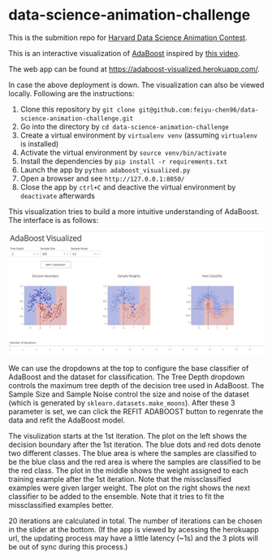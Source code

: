 # data-science-animation-challenge

This is the submition repo for [Harvard Data Science Animation Contest](https://sites.google.com/view/harvard-data-science-animation/home?authuser=0).

This is an interactive visualization of [AdaBoost](https://en.wikipedia.org/wiki/AdaBoost) inspired by [this video](https://www.youtube.com/watch?v=se_ftkIPru8).

The web app can be found at https://adaboost-visualized.herokuapp.com/.

In case the above deployment is down. The visualization can also be viewed locally. Following are the instructions:
1. Clone this repository by `git clone git@github.com:feiyu-chen96/data-science-animation-challenge.git`
2. Go into the directory by `cd data-science-animation-challenge`
3. Create a virtual environment by `virtualenv venv` (assuming `virtualenv` is installed)
4. Activate the virtual environment by `source venv/bin/activate`
5. Install the dependencies by `pip install -r requirements.txt`
6. Launch the app by `python adaboost_visualized.py`
7. Open a browser and see `http://127.0.0.1:8050/`
8. Close the app by `ctrl+C` and deactive the virtual environment by `deactivate` afterwards

This visualization tries to build a more intuitive understanding of AdaBoost. The interface is as follows:

![alt text](interface.png)

We can use the dropdowns at the top to configure the base classifier of AdaBoost and the dataset for classification. The Tree Depth dropdown controls the maximum tree depth of the decision tree used in AdaBoost. The Sample Size and Sample Noise control the size and noise of the dataset (which is generated by `sklearn.datasets.make_moons`). After these 3 parameter is set, we can click the REFIT ADABOOST button to regenrate the data and refit the AdaBoost model.

The visulization starts at the 1st iteration. The plot on the left shows the decision boundary after the 1st iteration. The blue dots and red dots denote two different classes. The blue area is where the samples are classified to be the blue class and the red area is where the samples are classified to be the red class. The plot in the middle shows the weight assigned to each training example after the 1st iteration. Note that the missclassified examples were given larger weight. The plot on the right shows the next classifier to be added to the ensemble. Note that it tries to fit the missclassified examples better.

20 iterations are calculated in total. The number of iterations can be chosen in the slider at the bottom. (If the app is viewed by acessing the herokuapp url, the updating process may have a little latency (~1s) and the 3 plots will be out of sync during this process.)